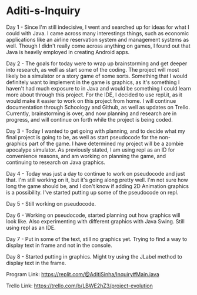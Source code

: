 # Aditi-s-Inquiry

Day 1 - Since I'm still indecisive, I went and searched up for ideas for what I could with Java. I came across many interestings things, such as economic applications like an airline reservation system and management systems as well. Though I didn't really come across anything on games, I found out that Java is heavily employed in creating Android apps.

Day 2 - The goals for today were to wrap up brainstorming and get deeper into research, as well as start some of the coding. The project will most likely be a simulator or a story game of some sorts. Something that I would definitely want to implement in the game is graphics, as it's something I haven't had much exposure to in Java and would be something I could learn more about through this project. For the IDE, I decided to use repl.it, as it would make it easier to work on this project from home. I will continue documentation through Schoology and Github, as well as updates on Trello. Currently, brainstorming is over, and now planning and research are in progress, and will continue on forth while the project is being coded.

Day 3 - Today I wanted to get going with planning, and to decide what my final project is going to be, as well as start pseudocode for the non-graphics part of the game. I have determined my project will be a zombie apocalype simulator. As previously stated, I am using repl as an ID for convenience reasons, and am working on planning the game, and continuing to research on Java graphics.

Day 4 - Today was just a day to continue to work on pseudocode and just that. I'm still working on it, but it's going along pretty well. I'm not sure how long the game should be, and I don't know if adding 2D Animation graphics is a possibility. I've started putting up some of the pseudocode on repl. 

Day 5 - Still working on pseudocode.

Day 6 - Working on pseudocode, started planning out how graphics will look like. Also experimenting with different graphics with Java Swing. Still using repl as an IDE.

Day 7 - Put in some of the text, still no graphics yet. Trying to find a way to display text in frame and not in the console.

Day 8 - Started putting in graphics. Might try using the JLabel method to display text in the frame.

Program Link: https://replit.com/@AditiSinha/Inquiry#Main.java

Trello Link: https://trello.com/b/LBWE2hZ3/project-evolution
